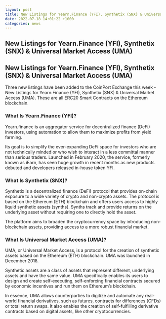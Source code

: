 ```yaml
---
layout: post
title: New Listings for Yearn.Finance (YFI), Synthetix (SNX) & Universal Market Access (UMA)
date: 2022-07-18 14:01:22 +1000
categories: news
---
```

## New Listings for Yearn.Finance (YFI), Synthetix (SNX) & Universal Market Access (UMA)
## New Listings for Yearn.Finance (YFI), Synthetix (SNX) & Universal Market Access (UMA)

Three new listings have been added to the CoinPort Exchange this week - New Listings for Yearn.Finance (YFI), Synthetix (SNX) & Universal Market Access (UMA). These are all ERC20 Smart Contracts on the Ethereum blockchain.

### What Is Yearn.Finance (YFI)?
Yearn.finance is an aggregator service for decentralized finance (DeFi) investors, using automation to allow them to maximize profits from yield farming.

Its goal is to simplify the ever-expanding DeFi space for investors who are not technically minded or who wish to interact in a less committal manner than serious traders.
Launched in February 2020, the service, formerly known as iEarn, has seen huge growth in recent months as new products debuted and developers released in-house token YFI.

### What Is Synthetix (SNX)?
Synthetix is a decentralized finance (DeFi) protocol that provides on-chain exposure to a wide variety of crypto and non-crypto assets. The protocol is based on the Ethereum (ETH) blockchain and offers users access to highly liquid synthetic assets (synths). Synths track and provide returns on the underlying asset without requiring one to directly hold the asset.

The platform aims to broaden the cryptocurrency space by introducing non-blockchain assets, providing access to a more robust financial market.

### What Is Universal Market Access (UMA)?
UMA, or Universal Market Access, is a protocol for the creation of synthetic assets based on the Ethereum (ETH) blockchain. UMA was launched in December 2018.

Synthetic assets are a class of assets that represent different, underlying assets and have the same value. UMA specifically enables its users to design and create self-executing, self-enforcing financial contracts secured by economic incentives and run them on Ethereum’s blockchain.

In essence, UMA allows counterparties to digitize and automate any real-world financial derivatives, such as futures, contracts for differences (CFDs) or total return swaps. It also enables the creation of self-fulfilling derivative contracts based on digital assets, like other cryptocurrencies.
